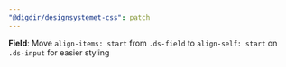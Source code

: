 ```yaml
---
"@digdir/designsystemet-css": patch
---
```


**Field**: Move `align-items: start` from `.ds-field` to `align-self: start` on `.ds-input` for easier styling
